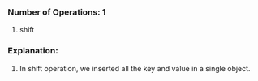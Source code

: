 ### Number of Operations: 1

1. shift

### Explanation:

1. In shift operation, we inserted all the key and value in a single object.